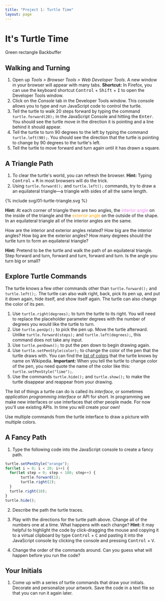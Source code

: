 ```yaml
---
title: "Project 1: Turtle Time"
layout: page
---
```


# It's Turtle Time

<div id="world">
  <canvas id="drawing-layer" width="200" height="200">Green rectangle</canvas>
  <canvas id="turtle-layer" width="200" height="200">Backbuffer</canvas>
</div>

## Walking and Turning

1. Open up <em>Tools &gt; Browser Tools &gt; Web Developer Tools</em>. A new window in your browser will appear with many tabs. **Shortcut:** In Firefox, you can use the keyboard shortcut <kbd>Control</kbd> + <kbd>Shift</kbd> + <kbd>I</kbd> to open the Developer Tools window.
2. Click on the <em>Console</em> tab in the Developer Tools window. This console allows you to type and run JavaScript code to control the turtle.
3. Tell the turtle to walk 20 steps forward by typing the command <code>turtle.forward(20);</code> in the JavaScript Console and hitting the <kbd>Enter</kbd>. You should see the turtle move in the direction it is pointing and a line behind it should appear.
4. Tell the turtle to turn 90 degrees to the left by typing the command <code>turtle.left(90);</code>. You should see the direction that the turtle is pointing to change by 90 degrees to the turtle's left.
5. Tell the turtle to move forward and turn again until it has drawn a square.

## A Triangle Path

1. To clear the turtle's world, you can refresh the browser. **Hint:** Typing <kbd>Control</kbd> + <kbd>R</kbd> in most browsers will do the trick.
2. Using `turtle.forward();` and `turtle.left();` commands, try to draw a an equilateral triangle—a triangle with sides of all the same length.

{% include svg/01-turtle-triangle.svg %}

**Hint:** At each corner of triangle there are two angles, the <span style="color: violet">interior angle</span> on the inside of the triangle and the <span style="color: orange">exterior angle</span> on the outside of the shape. In an equilateral triangle all of the interior angles are the same.

How are the interior and exterior angles related? How big are the interior angles? How big are the exterior angles? How many degrees should the turtle turn to form an equilateral triangle?

**Hint:** Pretend to be the turtle and walk the path of an equilateral triangle. Step forward and turn, forward and turn, forward and turn. Is the angle you turn big or small?

## Explore Turtle Commands

The turtle knows a few other commands other than `turtle.forward();` and `turtle.left();`. The turtle can also walk right, back, pick its pen up, and put it down again, hide itself, and show itself again. The turtle can also change the color of its pen.

1. Use `turtle.right(degrees);` to turn the turtle to its right. You will need to replace the placeholder parameter degrees with the number of degrees you would like the turtle to turn.
2. Use `turtle.penUp();` to pick the pen up. Move the turtle afterward. Unlike `turtle.forward(steps);` and `turtle.left(degrees);`, this command does not take any input.
3. Use `turtle.penDown();` to put the pen down to begin drawing again.
4. Use `turtle.setPenStyle(color);` to change the color of the pen that the turtle draws with. You can find the [list of colors](https://en.wikipedia.org/wiki/Web_colors#Extended_colors) that the turtle knows by name on Wikipedia. **Important:** When you tell the turtle to change color of the pen, you need quote the name of the color like this: `turtle.setPenStyle("lime");`.
5. Use the commands `turtle.hide();` and `turtle.show();` to make the turtle disappear and reappear from your drawing.

The list of things a turtle can do is called its _interface_, or sometimes _application programming interface_ or API for short. In programming we make new interfaces or use interfaces that other people made. For now you'll use existing APIs. In time you will create your own!

Use multiple commands from the turtle interface to draw a picture with multiple colors.

## A Fancy Path

1. Type the following code into the JavaScript console to create a fancy path.
```js
turtle.setPenStyle("orange");
for(let i = 0; i < 20; i++) {
  for(let step = 0; step < 180; step++) {
       turtle.forward(1);
       turtle.right(2);
  }
  turtle.right(18);
}
turtle.hide();
```
2. Describe the path the turtle traces.
3. Play with the directions for the turtle path above. Change all of the numbers one at a time. What happens with each change?
  <strong>Hint:</strong> It may helpful to highlight the code by click-dragging the mouse and copying it to a virtual clipboard by type <kbd>Control</kbd> + <kbd>C</kbd> and pasting it into the JavaScript console by clicking the console and pressing <kbd>Control</kbd> + <kbd>V</kbd>.

4. Change the order of the commands around. Can you guess what will happen before you run the code?

## Your Initials

1. Come up with a series of turtle commands that draw your initials. Decorate and personalize your artwork. Save the code in a text file so that you can run it again later.

<script>
{% include js/turtle.js %}

// Create the turtle and add it to the world
const drawingLayer = document.getElementById("drawing-layer");
const turtleLayer = document.getElementById("turtle-layer");
const turtle = new Turtle(drawingLayer, turtleLayer);
</script>
